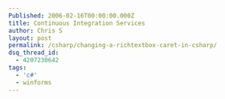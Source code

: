 ```yaml
---
Published: 2006-02-16T00:00:00.000Z
title: Continuous Integration Services
author: Chris S
layout: post
permalink: /csharp/changing-a-richtextbox-caret-in-csharp/
dsq_thread_id:
  - 4207230642
tags:
  - 'c#'
  - winforms
---
```

